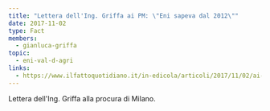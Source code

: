 ```yaml
---
title: "Lettera dell'Ing. Griffa ai PM: \"Eni sapeva dal 2012\""
date: 2017-11-02
type: Fact
members:
  - gianluca-griffa
topic:
  - eni-val-d-agri
links:
  - https://www.ilfattoquotidiano.it/in-edicola/articoli/2017/11/02/ai-pm-la-lettera-del-suicida-leni-sa-dei-veleni-dal-2012/3951466/
---
```


Lettera dell'Ing. Griffa alla procura di Milano.
